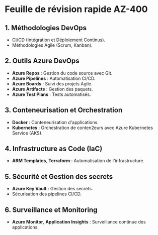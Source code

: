 # Feuille de révision rapide AZ-400

## 1. Méthodologies DevOps
- CI/CD (Intégration et Déploiement Continus).
- Méthodologies Agile (Scrum, Kanban).

## 2. Outils Azure DevOps
- **Azure Repos** : Gestion du code source avec Git.
- **Azure Pipelines** : Automatisation CI/CD.
- **Azure Boards** : Suivi des projets Agile.
- **Azure Artifacts** : Gestion des paquets.
- **Azure Test Plans** : Tests automatisés.

## 3. Conteneurisation et Orchestration
- **Docker** : Conteneurisation d'applications.
- **Kubernetes** : Orchestration de conten2eurs avec Azure Kubernetes Service (AKS).

## 4. Infrastructure as Code (IaC)
- **ARM Templates**, **Terraform** : Automatisation de l'infrastructure.

## 5. Sécurité et Gestion des secrets
- **Azure Key Vault** : Gestion des secrets.
- Sécurisation des pipelines CI/CD.

## 6. Surveillance et Monitoring
- **Azure Monitor**, **Application Insights** : Surveillance continue des applications.
